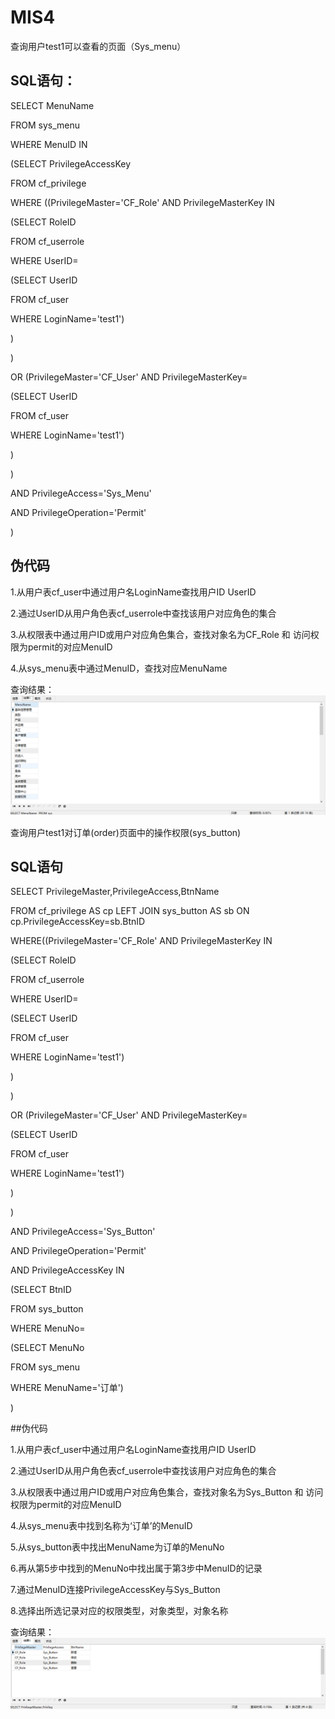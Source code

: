 # MIS4

 查询用户test1可以查看的页面（Sys_menu）

## SQL语句：

SELECT MenuName 

FROM sys_menu 

WHERE MenuID IN

(SELECT PrivilegeAccessKey

FROM cf_privilege

WHERE ((PrivilegeMaster='CF_Role' AND PrivilegeMasterKey IN

(SELECT RoleID

FROM cf_userrole

WHERE UserID=

(SELECT UserID

FROM cf_user

WHERE LoginName='test1')

)

)

OR (PrivilegeMaster='CF_User' AND PrivilegeMasterKey=

(SELECT UserID

FROM cf_user

WHERE LoginName='test1')

)

)

AND PrivilegeAccess='Sys_Menu'

AND PrivilegeOperation='Permit'

) 

## 伪代码
1.从用户表cf_user中通过用户名LoginName查找用户ID UserID

2.通过UserID从用户角色表cf_userrole中查找该用户对应角色的集合

3.从权限表中通过用户ID或用户对应角色集合，查找对象名为CF_Role 和 访问权限为permit的对应MenuID

4.从sys_menu表中通过MenuID，查找对应MenuName

查询结果：
![](/MenuName.png)


查询用户test1对订单(order)页面中的操作权限(sys_button)
## SQL语句
SELECT PrivilegeMaster,PrivilegeAccess,BtnName

FROM cf_privilege AS cp LEFT JOIN sys_button AS sb ON cp.PrivilegeAccessKey=sb.BtnID

WHERE((PrivilegeMaster='CF_Role' AND PrivilegeMasterKey IN

(SELECT RoleID

FROM cf_userrole

WHERE UserID=

(SELECT UserID

FROM cf_user

WHERE LoginName='test1')

)

)

OR (PrivilegeMaster='CF_User' AND PrivilegeMasterKey=

(SELECT UserID

FROM cf_user

WHERE LoginName='test1')

)

)

AND PrivilegeAccess='Sys_Button'

AND PrivilegeOperation='Permit'

AND PrivilegeAccessKey IN 

(SELECT BtnID

FROM sys_button

WHERE MenuNo=

(SELECT MenuNo

FROM sys_menu

WHERE MenuName='订单')

)

##伪代码

1.从用户表cf_user中通过用户名LoginName查找用户ID UserID

2.通过UserID从用户角色表cf_userrole中查找该用户对应角色的集合

3.从权限表中通过用户ID或用户对应角色集合，查找对象名为Sys_Button 和 访问权限为permit的对应MenuID

4.从sys_menu表中找到名称为‘订单’的MenuID

5.从sys_button表中找出MenuName为订单的MenuNo

6.再从第5步中找到的MenuNo中找出属于第3步中MenuID的记录

7.通过MenuID连接PrivilegeAccessKey与Sys_Button

8.选择出所选记录对应的权限类型，对象类型，对象名称

查询结果：
![](/PPB.png)
